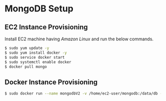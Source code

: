 # MongoDB Setup

## EC2 Instance Provisioning
Install EC2 machine having <i>Amazon Linux</i> and run the below commands.
```sh
$ sudo yum update -y
$ sudo yum install docker -y
$ sudo service docker start
$ sudo systemctl enable docker
$ docker pull mongo
``` 

## Docker Instance Provisioning
```sh
$ sudo docker run --name mongodbV2 -v /home/ec2-user/mongodb:/data/db -d --restart unless-stopped -p 27017:27017 -e MONGO_INITDB_ROOT_USERNAME=root -e MONGO_INITDB_ROOT_PASSWORD=apple26j mongo
```
